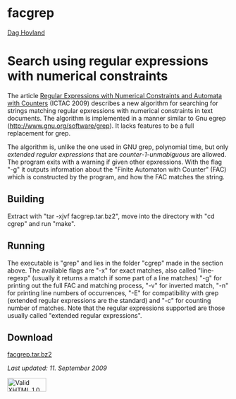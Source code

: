# facgrep
<p><a href="http://www.ii.uib.no/~dagh">Dag Hovland</a></p>
<h1>Search using regular expressions with numerical constraints</h1>
<p>The article <a href="http://hdl.handle.net/1956/3628">Regular Expressions with Numerical Constraints and Automata with Counters</a> (ICTAC 2009) describes a new algorithm for searching for strings matching regular epxressions with numerical constraints in text documents. The algorithm is implemented in a manner similar to Gnu egrep (<a href="http://www.gnu.org/software/grep">http://www.gnu.org/software/grep</a>). It lacks features to be a full replacement for grep.</p> 

<p>The algorithm is, unlike the one used in GNU grep, polynomial time, but only <i>extended regular expressions</i> that are <i>counter-1-unmabiguous</i> are allowed. The program exits with a warning if given other epxressions. With the flag "-g" it outputs  information about the "Finite Automaton with Counter" (FAC) which is constructed by the program, and how the FAC matches the string.</p>

<h2>Building</h2>
<p>Extract with "tar -xjvf facgrep.tar.bz2", move into the directory with "cd cgrep" and run "make".</p> 

<h2>Running</h2>
<p>The executable is "grep" and lies in the folder "cgrep" made in the section above. The available flags are "-x" for exact matches, also called "line-regexp" (usually it returns a match if some part of a line matches) "-g" for printing out the full FAC and matching process, "-v" for inverted match, "-n" for printing line numbers of occurrences, "-E" for compatibility with grep (extended regular expressions are the standard) and "-c" for counting number of matches. Note that the regular expressions supported are those usually called  "extended regular expressions".</p>

<h2>Download</h2>
<p><a href="facgrep.tar.bz2">facgrep.tar.bz2</a></p>
<p><i>Last updated: 11. September 2009</i></p>
<p>
    <a href="http://validator.w3.org/check?uri=referer"><img
        src="http://www.w3.org/Icons/valid-xhtml10-blue"
        alt="Valid XHTML 1.0 Strict" height="31" width="88" /></a>
  </p>


